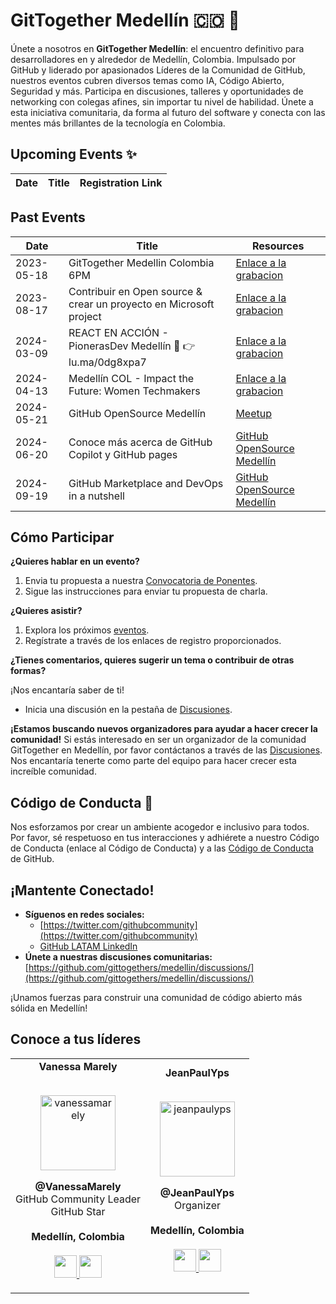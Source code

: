 # GitTogether Medellín 🇨🇴 🚀

Únete a nosotros en **GitTogether Medellín**: el encuentro definitivo para desarrolladores en y alrededor de Medellín, Colombia. Impulsado por GitHub y liderado por apasionados Líderes de la Comunidad de GitHub, nuestros eventos cubren diversos temas como IA, Código Abierto, Seguridad y más. Participa en discusiones, talleres y oportunidades de networking con colegas afines, sin importar tu nivel de habilidad. Únete a esta iniciativa comunitaria, da forma al futuro del software y conecta con las mentes más brillantes de la tecnología en Colombia.

## Upcoming Events ✨

| Date | Title | Registration Link |
|---|---|---|


## Past Events 

| Date | Title | Resources |
|---|---|---|
| 2023-05-18 | GitTogether Medellin Colombia 6PM | [Enlace a la grabacion](https://www.youtube.com/watch?v=yi4veRCNHO8) |
| 2023-08-17 | Contribuir en Open source & crear un proyecto en Microsoft project | [Enlace a la grabacion]() ||
| 2024-03-09 | REACT EN ACCIÓN - PionerasDev Medellín 👀 👉 lu.ma/0dg8xpa7 | [Enlace a la grabacion]() |
| 2024-04-13 | Medellín COL - Impact the Future: Women Techmakers | [Enlace a la grabacion]() |
| 2024-05-21 | GitHub OpenSource Medellín | [Meetup](https://gh.io/medeelin)
| 2024-06-20 | Conoce más acerca de GitHub Copilot y GitHub pages | [GitHub OpenSource Medellín](https://www.meetup.com/gittogether-medellin/events/301607283/)
| 2024-09-19 | GitHub Marketplace and DevOps in a nutshell | [GitHub OpenSource Medellín](https://www.meetup.com/gittogether-medellin/events/301607283/)


## Cómo Participar

**¿Quieres hablar en un evento?**

1. Envia tu propuesta a nuestra [Convocatoria de Ponentes](https://docs.google.com/forms/d/e/1FAIpQLSdn2-g3ht10rqWkUQ6lfLD1aOnx4iyP2PWqaxY1r_8ju7_bWA/viewform).
2. Sigue las instrucciones para enviar tu propuesta de charla.

**¿Quieres asistir?**

1. Explora los próximos [eventos](https://www.meetup.com/github-latam/).
2. Regístrate a través de los enlaces de registro proporcionados.

**¿Tienes comentarios, quieres sugerir un tema o contribuir de otras formas?**

¡Nos encantaría saber de ti!
* Inicia una discusión en la pestaña de [Discusiones](https://github.com/gittogethers/medellin/discussions/).

**¡Estamos buscando nuevos organizadores para ayudar a hacer crecer la comunidad!**
Si estás interesado en ser un organizador de la comunidad GitTogether en Medellín, por favor contáctanos a través de las [Discusiones](https://github.com/gittogethers/medellin/discussions/). Nos encantaría tenerte como parte del equipo para hacer crecer esta increíble comunidad.


## Código de Conducta 🤝

Nos esforzamos por crear un ambiente acogedor e inclusivo para todos. Por favor, sé respetuoso en tus interacciones y adhiérete a nuestro Código de Conducta (enlace al Código de Conducta) y a las [Código de Conducta](https://docs.github.com/es/site-policy/github-terms/github-community-guidelines) de GitHub.

## ¡Mantente Conectado!

* **Síguenos en redes sociales:**
  - [https://twitter.com/githubcommunity](https://twitter.com/githubcommunity)
  - [GitHub LATAM LinkedIn](https://www.linkedin.com/showcase/82483595/admin/feed/posts/)
* **Únete a nuestras discusiones comunitarias:** [https://github.com/gittogethers/medellin/discussions/](https://github.com/gittogethers/medellin/discussions/)

¡Unamos fuerzas para construir una comunidad de código abierto más sólida en Medellín!

## Conoce a tus líderes

<table align="center">
  <tr align="center">
    <td>
      <strong>Vanessa Marely</strong>
      <p align="center">
        <br>
        <a href="https://www.instagram.com/Vanessa Marely/">
          <img src="https://avatars.githubusercontent.com/u/4331491?v=4"  height="120" alt="vanessamarely">
        </a>
      </p>
      <p align="center">
        <strong>@VanessaMarely</strong><br>
        GitHub Community Leader<br>
        GitHub Star<br>
        <br><strong>Medellín, Colombia</strong><br>
        <br>
        <a href="https://github.com/vanessamarely">
          <img src="http://www.iconninja.com/files/241/825/211/round-collaboration-social-github-code-circle-network-icon.svg" width="36" height="36"/>
        </a>
        <a href="https://www.linkedin.com/in/vanessamarely/">
          <img src="http://www.iconninja.com/files/863/607/751/network-linkedin-social-connection-circular-circle-media-icon.svg" width="36" height="36"/>
        </a>
      </p>
    </td>
    <td>
      <strong>JeanPaulYps</strong>
      <p align="center">
        <br>
        <a href="https://github.com/JeanPaulYps/">
          <img src="https://avatars.githubusercontent.com/u/26822098?v=4"  height="120" alt="jeanpaulyps">
        </a>
      </p>
      <p align="center">
        <strong>@JeanPaulYps</strong><br>
        Organizer<br>
        <br><strong>Medellín, Colombia</strong><br>
        <br>
        <a href="https://github.com/JeanPaulYps/">
          <img src="http://www.iconninja.com/files/241/825/211/round-collaboration-social-github-code-circle-network-icon.svg" width="36" height="36"/>
        </a>
        <a href="https://www.linkedin.com/in/jeanpaulyps/">
          <img src="http://www.iconninja.com/files/863/607/751/network-linkedin-social-connection-circular-circle-media-icon.svg" width="36" height="36"/>
        </a>
      </p>
    </td>
  </tr>
</table>
